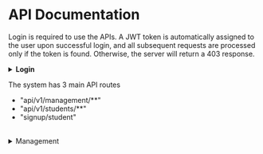 # API Documentation

Login is required to use the APIs. A JWT token is automatically assigned to the user upon successful login, and all subsequent requests are processed only if the token is found. Otherwise, the server will return a 403 response. <br>
<details>
	<summary><strong>Login</strong></summary>
	POST - "/login" <br>
	{<br>
		"username": "superadmin",<br>
		"password": "123456"<br>
	}<br>
	{<br>
		"username": "admin",<br>
		"password": "1234567"<br>
	}<br>
	{<br>
		".......": "......"<br>
	}<br>
</details>

The system has 3 main API routes <br>
- "api/v1/management/**" <br>
- "api/v1/students/**" <br>
- "signup/student" <br>

<br>
<details>
	<summary>Management</summary>
	<p>"api/management/**" - only system admins can use this path. You can access the API paths available in the system and make requests to them</p>
	<details>
		<summary>Working with Users table.</summary>
		<p>POST - "api/v1/management/users/create"</p>
		<p>Authorization - "jwt_token"<br>
		{<br>
		"username": "....",<br>
		<p>"password": "...."<br>
		}<br>
		</p>
		<p>POST - "api/v1/management/users/enable/{id}"</p>
		<p>POST - "api/v1/management/users/disable/{id}"</p>
	</details>
	<details>
		<summary>Working with Student table</summary>
		<p>GET - "api/v1/management/students"</p>
		<p>GET - "api/v1/management/students/{id}"</p>
		<p>GET - "api/v1/management/students/by?name=..."<br>
		Param name = "..."<br>
		</p>
	</details>
	<details>
		<summary>Working with Faculty table</summary>
		<p>POST - "api/v1/management/faculties"<br>
		{<br>
		"name": "....."<br>
		}<br>
		</p>
		<p>GET - "api/v1/management/faculties"</p>
		</p>GET - "api/v1/management/faculties/{id}"</p>
		<p>DELETE - "api/v1/management/faculties/{id}"</p>
		<p>PUT - "api/v1/management/faculties/{id}"<br>
		{<br>
		"name": "....."<br>
		}<br>
		</p>
	</details>
	<details>
		<summary>Working with Roles table </summary>
		<p>POST - "api/v1/management/roles"<br>
		{<br>
		"name": "ROLE_NAME" <br>
		}<br>
		</p>
		<p>POST - "api/v1/management/roles/assign/{user_id}"<br>
		{<br>
		"id": ... <br>
		}<br>
		</p>
		<p>DELETE - "api/v1/management/roles/remove/{user_id}"<br>
		{<br>
		"id": ... <br>
		}<br>
		</p>
		<p>GET - "api/v1/management/roles"</p>
		<p>GET - "api/v1/management/roles/{role_id}"</p>
		<p>DELETE - "api/v1/management/roles/{role_id}"</p>
		<p>PUT - "api/v1/management/roles/{role_id}"</p>
	</details>
</details>
